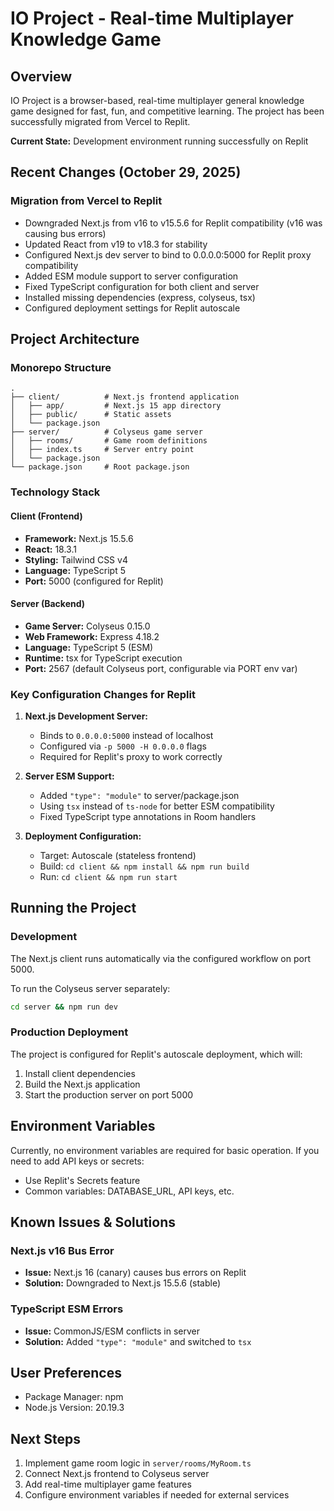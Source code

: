 # IO Project - Real-time Multiplayer Knowledge Game

## Overview
IO Project is a browser-based, real-time multiplayer general knowledge game designed for fast, fun, and competitive learning. The project has been successfully migrated from Vercel to Replit.

**Current State:** Development environment running successfully on Replit

## Recent Changes (October 29, 2025)

### Migration from Vercel to Replit
- Downgraded Next.js from v16 to v15.5.6 for Replit compatibility (v16 was causing bus errors)
- Updated React from v19 to v18.3 for stability
- Configured Next.js dev server to bind to 0.0.0.0:5000 for Replit proxy compatibility
- Added ESM module support to server configuration
- Fixed TypeScript configuration for both client and server
- Installed missing dependencies (express, colyseus, tsx)
- Configured deployment settings for Replit autoscale

## Project Architecture

### Monorepo Structure
```
.
├── client/          # Next.js frontend application
│   ├── app/         # Next.js 15 app directory
│   ├── public/      # Static assets
│   └── package.json
├── server/          # Colyseus game server
│   ├── rooms/       # Game room definitions
│   ├── index.ts     # Server entry point
│   └── package.json
└── package.json     # Root package.json
```

### Technology Stack

#### Client (Frontend)
- **Framework:** Next.js 15.5.6
- **React:** 18.3.1
- **Styling:** Tailwind CSS v4
- **Language:** TypeScript 5
- **Port:** 5000 (configured for Replit)

#### Server (Backend)
- **Game Server:** Colyseus 0.15.0
- **Web Framework:** Express 4.18.2
- **Language:** TypeScript 5 (ESM)
- **Runtime:** tsx for TypeScript execution
- **Port:** 2567 (default Colyseus port, configurable via PORT env var)

### Key Configuration Changes for Replit

1. **Next.js Development Server:**
   - Binds to `0.0.0.0:5000` instead of localhost
   - Configured via `-p 5000 -H 0.0.0.0` flags
   - Required for Replit's proxy to work correctly

2. **Server ESM Support:**
   - Added `"type": "module"` to server/package.json
   - Using `tsx` instead of `ts-node` for better ESM compatibility
   - Fixed TypeScript type annotations in Room handlers

3. **Deployment Configuration:**
   - Target: Autoscale (stateless frontend)
   - Build: `cd client && npm install && npm run build`
   - Run: `cd client && npm run start`

## Running the Project

### Development
The Next.js client runs automatically via the configured workflow on port 5000.

To run the Colyseus server separately:
```bash
cd server && npm run dev
```

### Production Deployment
The project is configured for Replit's autoscale deployment, which will:
1. Install client dependencies
2. Build the Next.js application
3. Start the production server on port 5000

## Environment Variables

Currently, no environment variables are required for basic operation. If you need to add API keys or secrets:
- Use Replit's Secrets feature
- Common variables: DATABASE_URL, API keys, etc.

## Known Issues & Solutions

### Next.js v16 Bus Error
- **Issue:** Next.js 16 (canary) causes bus errors on Replit
- **Solution:** Downgraded to Next.js 15.5.6 (stable)

### TypeScript ESM Errors
- **Issue:** CommonJS/ESM conflicts in server
- **Solution:** Added `"type": "module"` and switched to `tsx`

## User Preferences
- Package Manager: npm
- Node.js Version: 20.19.3

## Next Steps
1. Implement game room logic in `server/rooms/MyRoom.ts`
2. Connect Next.js frontend to Colyseus server
3. Add real-time multiplayer game features
4. Configure environment variables if needed for external services
